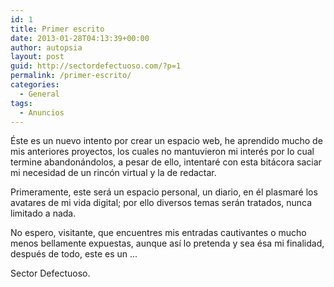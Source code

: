 ```yaml
---
id: 1
title: Primer escrito
date: 2013-01-28T04:13:39+00:00
author: autopsia
layout: post
guid: http://sectordefectuoso.com/?p=1
permalink: /primer-escrito/
categories:
  - General
tags:
  - Anuncios
---
```

Éste es un nuevo intento por crear un espacio web, he aprendido mucho de mis anteriores proyectos, los cuales no mantuvieron mi interés por lo cual termine abandonándolos, a pesar de ello, intentaré con esta bitácora saciar mi necesidad de un rincón virtual y la de redactar.

Primeramente, este será un espacio personal, un diario, en él plasmaré los avatares de mi vida digital; por ello diversos temas serán tratados, nunca limitado a nada.

No espero, visitante, que encuentres mis entradas cautivantes o mucho menos bellamente expuestas, aunque así lo pretenda y sea ésa mi finalidad, después de todo, este es un ...

Sector Defectuoso.
